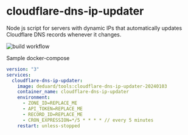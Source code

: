 # cloudflare-dns-ip-updater

Node js script for servers with dynamic IPs that automatically updates Cloudflare DNS records whenever it changes.

![build workflow](https://github.com/activecs/cloudflare-dns-ip-updater/actions/workflows/docker-image.yml/badge.svg)

Sample docker-compose

```yaml
version: "3"
services:
  cloudflare-dns-ip-updater:
    image: deduard/tools:cloudflare-dns-ip-updater-20240103
    container_name: cloudflare-dns-ip-updater
    environment:
      - ZONE_ID=REPLACE_ME
      - API_TOKEN=REPLACE_ME
      - RECORD_ID=REPLACE_ME
      - CRON_EXPRESSION=*/5 * * * * // every 5 minutes
    restart: unless-stopped
```
